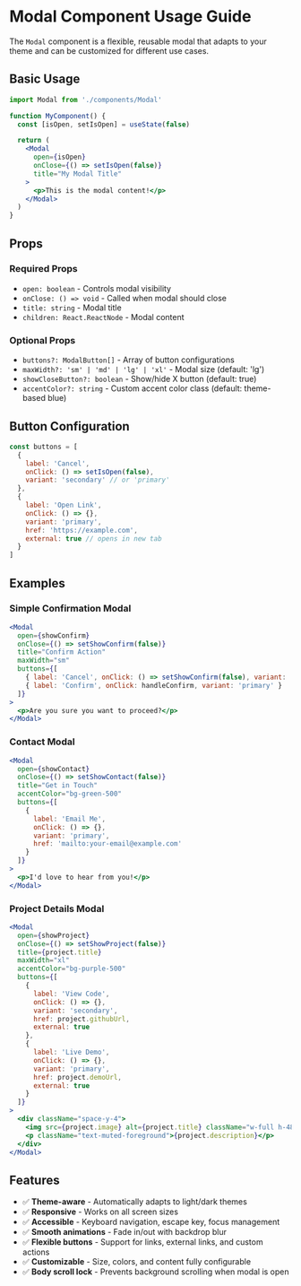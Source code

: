 # Modal Component Usage Guide

The `Modal` component is a flexible, reusable modal that adapts to your theme and can be customized for different use cases.

## Basic Usage

```jsx
import Modal from './components/Modal'

function MyComponent() {
  const [isOpen, setIsOpen] = useState(false)

  return (
    <Modal
      open={isOpen}
      onClose={() => setIsOpen(false)}
      title="My Modal Title"
    >
      <p>This is the modal content!</p>
    </Modal>
  )
}
```

## Props

### Required Props
- `open: boolean` - Controls modal visibility
- `onClose: () => void` - Called when modal should close
- `title: string` - Modal title
- `children: React.ReactNode` - Modal content

### Optional Props
- `buttons?: ModalButton[]` - Array of button configurations
- `maxWidth?: 'sm' | 'md' | 'lg' | 'xl'` - Modal size (default: 'lg')
- `showCloseButton?: boolean` - Show/hide X button (default: true)
- `accentColor?: string` - Custom accent color class (default: theme-based blue)

## Button Configuration

```jsx
const buttons = [
  {
    label: 'Cancel',
    onClick: () => setIsOpen(false),
    variant: 'secondary' // or 'primary'
  },
  {
    label: 'Open Link',
    onClick: () => {},
    variant: 'primary',
    href: 'https://example.com',
    external: true // opens in new tab
  }
]
```

## Examples

### Simple Confirmation Modal
```jsx
<Modal
  open={showConfirm}
  onClose={() => setShowConfirm(false)}
  title="Confirm Action"
  maxWidth="sm"
  buttons={[
    { label: 'Cancel', onClick: () => setShowConfirm(false), variant: 'secondary' },
    { label: 'Confirm', onClick: handleConfirm, variant: 'primary' }
  ]}
>
  <p>Are you sure you want to proceed?</p>
</Modal>
```

### Contact Modal
```jsx
<Modal
  open={showContact}
  onClose={() => setShowContact(false)}
  title="Get in Touch"
  accentColor="bg-green-500"
  buttons={[
    { 
      label: 'Email Me', 
      onClick: () => {}, 
      variant: 'primary',
      href: 'mailto:your-email@example.com' 
    }
  ]}
>
  <p>I'd love to hear from you!</p>
</Modal>
```

### Project Details Modal
```jsx
<Modal
  open={showProject}
  onClose={() => setShowProject(false)}
  title={project.title}
  maxWidth="xl"
  accentColor="bg-purple-500"
  buttons={[
    { 
      label: 'View Code', 
      onClick: () => {}, 
      variant: 'secondary',
      href: project.githubUrl,
      external: true 
    },
    { 
      label: 'Live Demo', 
      onClick: () => {}, 
      variant: 'primary',
      href: project.demoUrl,
      external: true 
    }
  ]}
>
  <div className="space-y-4">
    <img src={project.image} alt={project.title} className="w-full h-48 object-cover rounded-lg" />
    <p className="text-muted-foreground">{project.description}</p>
  </div>
</Modal>
```

## Features

- ✅ **Theme-aware** - Automatically adapts to light/dark themes
- ✅ **Responsive** - Works on all screen sizes
- ✅ **Accessible** - Keyboard navigation, escape key, focus management
- ✅ **Smooth animations** - Fade in/out with backdrop blur
- ✅ **Flexible buttons** - Support for links, external links, and custom actions
- ✅ **Customizable** - Size, colors, and content fully configurable
- ✅ **Body scroll lock** - Prevents background scrolling when modal is open
